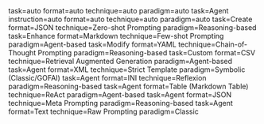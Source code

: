 <?xml version="1.0" encoding="UTF-8"?>
<profiles>
  <profile name="agent_basic_auto">
    <param>task=auto</param>
    <param>format=auto</param>
    <param>technique=auto</param>
    <param>paradigm=auto</param>
  </profile>
  <profile name="agent_instruction_auto">
    <param>task=Agent</param>
    <param>instruction=auto</param>
    <param>format=auto</param>
    <param>technique=auto</param>
    <param>paradigm=auto</param>
  </profile>
  <profile name="create_zero_shot_json">
    <param>task=Create</param>
    <param>format=JSON</param>
    <param>technique=Zero-shot Prompting</param>
    <param>paradigm=Reasoning-based</param>
  </profile>
  <profile name="enhance_few_shot_markdown">
    <param>task=Enhance</param>
    <param>format=Markdown</param>
    <param>technique=Few-shot Prompting</param>
    <param>paradigm=Agent-based</param>
  </profile>
  <profile name="modify_chain_of_thought_yaml">
    <param>task=Modify</param>
    <param>format=YAML</param>
    <param>technique=Chain-of-Thought Prompting</param>
    <param>paradigm=Reasoning-based</param>
  </profile>
  <profile name="custom_rag_csv">
    <param>task=Custom</param>
    <param>format=CSV</param>
    <param>technique=Retrieval Augmented Generation</param>
    <param>paradigm=Agent-based</param>
  </profile>
  <profile name="agent_strict_template_xml">
    <param>task=Agent</param>
    <param>format=XML</param>
    <param>technique=Strict Template</param>
    <param>paradigm=Symbolic (Classic/GOFAI)</param>
  </profile>
  <profile name="agent_reflexion_ini">
    <param>task=Agent</param>
    <param>format=INI</param>
    <param>technique=Reflexion</param>
    <param>paradigm=Reasoning-based</param>
  </profile>
  <profile name="agent_react_table">
    <param>task=Agent</param>
    <param>format=Table (Markdown Table)</param>
    <param>technique=ReAct</param>
    <param>paradigm=Agent-based</param>
  </profile>
  <profile name="agent_meta_prompting_json">
    <param>task=Agent</param>
    <param>format=JSON</param>
    <param>technique=Meta Prompting</param>
    <param>paradigm=Reasoning-based</param>
  </profile>
  <profile name="agent_raw_basic_classics">
    <param>task=Agent</param>
    <param>format=Text</param>
    <param>technique=Raw Prompting</param>
    <param>paradigm=Classic</param>
  </profile>
</profiles>
